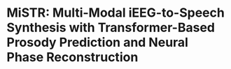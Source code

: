 # MiSTR: Multi-Modal iEEG-to-Speech Synthesis with Transformer-Based Prosody Prediction and Neural Phase Reconstruction

